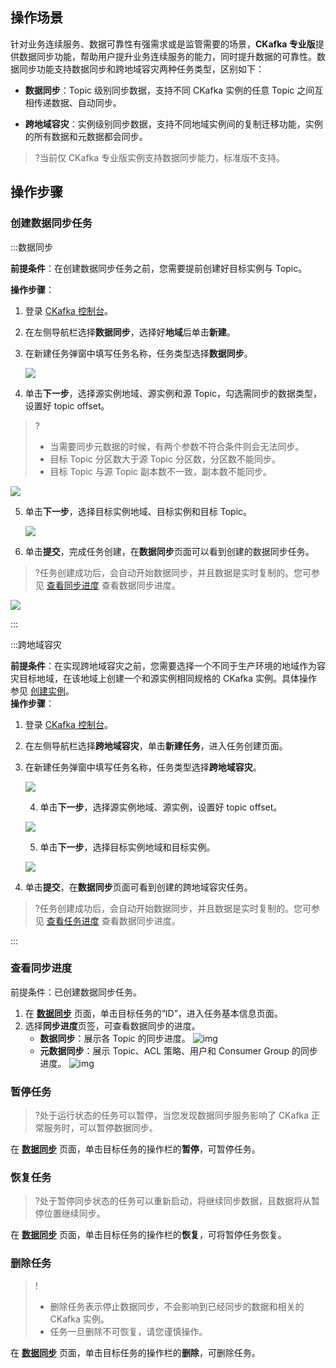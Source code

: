 ## 操作场景

针对业务连续服务、数据可靠性有强需求或是监管需要的场景，**CKafka 专业版**提供数据同步功能，帮助用户提升业务连续服务的能力，同时提升数据的可靠性。数据同步功能支持数据同步和跨地域容灾两种任务类型，区别如下：

- **数据同步**：Topic 级别同步数据，支持不同 CKafka 实例的任意 Topic 之间互相传递数据、自动同步。

- **跨地域容灾**：实例级别同步数据，支持不同地域实例间的复制迁移功能，实例的所有数据和元数据都会同步。

>?当前仅 CKafka 专业版实例支持数据同步能力，标准版不支持。

## 操作步骤

### 创建数据同步任务

<dx-tabs>

:::数据同步

**前提条件**：在创建数据同步任务之前，您需要提前创建好目标实例与 Topic。<br>

**操作步骤**：

1. 登录 [CKafka 控制台](https://console.cloud.tencent.com/ckafka/index?rid=1)。

2. 在左侧导航栏选择**数据同步**，选择好**地域**后单击**新建**。

3. 在新建任务弹窗中填写任务名称，任务类型选择**数据同步**。

   ![](https://qcloudimg.tencent-cloud.cn/raw/cacc6ebc0a8b25628a487baa7cd3407f.png)

4. 单击**下一步**，选择源实例地域、源实例和源 Topic，勾选需同步的数据类型，设置好 topic offset。

> ?
>
> - 当需要同步元数据的时候，有两个参数不符合条件则会无法同步。
> - 目标 Topic 分区数大于源 Topic 分区数，分区数不能同步。
> - 目标 Topic 与源 Topic 副本数不一致，副本数不能同步。

 ![](https://qcloudimg.tencent-cloud.cn/raw/cf9a60e1cacd47eaf3bcd8341760295e.png)

5. 单击**下一步**，选择目标实例地域、目标实例和目标 Topic。

   ![](https://qcloudimg.tencent-cloud.cn/raw/9401e31c5e14316e79e656537fe2ddfc.png)

6. 单击**提交**，完成任务创建，在**数据同步**页面可以看到创建的数据同步任务。

> ?任务创建成功后，会自动开始数据同步，并且数据是实时复制的。您可参见 [查看同步进度]() 查看数据同步进度。

 ![](https://qcloudimg.tencent-cloud.cn/raw/25a04cb7d37e54000702b4d0df93f7c6.png)



:::

:::跨地域容灾

**前提条件**：在实现跨地域容灾之前，您需要选择一个不同于生产环境的地域作为容灾目标地域，在该地域上创建一个和源实例相同规格的 CKafka 实例。具体操作参见 [创建实例](https://cloud.tencent.com/document/product/597/53207)。<br>
**操作步骤**：

1. 登录 [CKafka 控制台](https://console.cloud.tencent.com/ckafka)。

2. 在左侧导航栏选择**跨地域容灾**，单击**新建任务**，进入任务创建页面。

3. 在新建任务弹窗中填写任务名称，任务类型选择**跨地域容灾**。


   ![](https://qcloudimg.tencent-cloud.cn/raw/c3117152a6a342beb229096903cc0cd1.png)

   4. 单击**下一步**，选择源实例地域、源实例，设置好 topic offset。

   ![](https://qcloudimg.tencent-cloud.cn/raw/c16c577eb20d6e0af33eba31f9e87b0e.png)

   5. 单击**下一步**，选择目标实例地域和目标实例。

   ![](https://qcloudimg.tencent-cloud.cn/raw/c1253b13b7d294376a92901505cee925.png)

4. 单击**提交**，在**数据同步**页面可看到创建的跨地域容灾任务。

>?任务创建成功后，会自动开始数据同步，并且数据是实时复制的。您可参见 [查看任务进度]() 查看数据同步进度。


:::
</dx-tabs>

### 查看同步进度

前提条件：已创建数据同步任务。

1. 在 **[数据同步](https://console.cloud.tencent.com/ckafka/backup)** 页面，单击目标任务的“ID”，进入任务基本信息页面。
2. 选择**同步进度**页签，可查看数据同步的进度。
   - **数据同步**：展示各 Topic 的同步进度。
     ![img](https://main.qcloudimg.com/raw/702b0d604083215382582cb780f0a967.png)
   - **元数据同步**：展示 Topic、ACL 策略、用户和 Consumer Group 的同步进度。
     ![img](https://main.qcloudimg.com/raw/0a9689adf89ce1373c4183fd006c5631.png)

### 暂停任务

>?处于运行状态的任务可以暂停，当您发现数据同步服务影响了 CKafka 正常服务时，可以暂停数据同步。

在 **[数据同步](https://console.cloud.tencent.com/ckafka/backup)** 页面，单击目标任务的操作栏的**暂停**，可暂停任务。

### 恢复任务

>?处于暂停同步状态的任务可以重新启动，将继续同步数据，且数据将从暂停位置继续同步。

在 **[数据同步](https://console.cloud.tencent.com/ckafka/backup)** 页面，单击目标任务的操作栏的**恢复**，可将暂停任务恢复。

### 删除任务

>!
>
>- 删除任务表示停止数据同步，不会影响到已经同步的数据和相关的 CKafka 实例。
>- 任务一旦删除不可恢复，请您谨慎操作。

在 **[数据同步](https://console.cloud.tencent.com/ckafka/backup)** 页面，单击目标任务的操作栏的**删除**，可删除任务。
